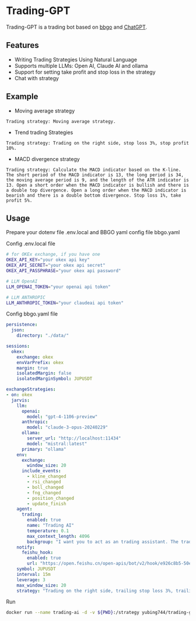 # Trading-GPT
Trading-GPT is a trading bot based on [bbgo](https://github.com/c9s/bbgo) and [ChatGPT](https://github.com/yubing744/chatgpt-go).

## Features
- Writing Trading Strategies Using Natural Language
- Supports multiple LLMs: Open AI, Claude AI and ollama
- Support for setting take profit and stop loss in the strategy
- Chat with strategy

## Example
* Moving average strategy
```
Trading strategy: Moving average strategy.
```

* Trend trading Strategies
```
Trading strategy: Trading on the right side, stop loss 3%, stop profit 10%.
```

* MACD divergence strategy
```
Trading strategy: Calculate the MACD indicator based on the K-line. The short period of the MACD indicator is 13, the long period is 34, the moving average period is 9, and the length of the ATR indicator is 13. Open a short order when the MACD indicator is bullish and there is a double top divergence. Open a long order when the MACD indicator is bearish and there is a double bottom divergence. Stop loss 1%, take profit 5%.
```


## Usage
Prepare your dotenv file .env.local and BBGO yaml config file bbgo.yaml

Config .env.local file
``` bash
# for OKEx exchange, if you have one
OKEX_API_KEY="your okex api key"
OKEX_API_SECRET="your okex api secret"
OKEX_API_PASSPHRASE="your okex api password"

# LLM OpenAI
LLM_OPENAI_TOKEN="your openai api token"

# LLM ANTHROPIC
LLM_ANTHROPIC_TOKEN="your claudeai api token"

```

Config bbgo.yaml file
``` yaml
persistence:
  json:
    directory: "./data/"

sessions:
  okex:
    exchange: okex
    envVarPrefix: okex
    margin: true
    isolatedMargin: false
    isolatedMarginSymbol: JUPUSDT

exchangeStrategies:
- on: okex
  jarvis:
    llm:
      openai:
        model: "gpt-4-1106-preview"
      anthropic:
        model: "claude-3-opus-20240229"
      ollama:
        server_url: "http://localhost:11434"
        model: "mistral:latest"
      primary: "ollama"
    env:
      exchange:
        window_size: 20
      include_events:
        - kline_changed
        - rsi_changed
        - boll_changed
        - fng_changed
        - position_changed
        - update_finish
    agent:
      trading:
        enabled: true
        name: "Trading AI"
        temperature: 0.1
        max_context_length: 4096
        backgroup: "I want you to act as an trading assistant. The trading assistant supports registering entities, analyzes market data provided by entities, and generates entity control commands. After receiving the command, the entity will report the result of the command execution. The goal of the transaction assistant is: to maximize returns by generating entity control commands."
    notify:
      feishu_hook:
        enabled: true
        url: "https://open.feishu.cn/open-apis/bot/v2/hook/e926c8b5-50e6-41e8-8f70-12a8631dfd93"
    symbol: JUPUSDT
    interval: 15m
    leverage: 3
    max_window_size: 20
    strategy: "Trading on the right side, trailing stop loss 3%, trailing stop profit 10%."
```

Run
``` bash
docker run --name trading-ai -d -v ${PWD}:/strategy yubing744/trading-gpt:latest run
```
